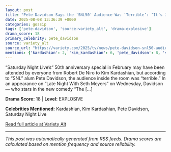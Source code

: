 ```yaml
---
layout: post
title: "Pete Davidson Says the ‘SNL50’ Audience Was ‘Terrible’: ‘It’s Just Famous People, and Famous People Only Like Themselves’"
date: 2025-08-08 13:36:39 +0000
categories: gossip
tags: ['pete-davidson', 'source-variety_alt', 'drama-explosive']
drama_score: 18
primary_celebrity: pete_davidson
source: variety_alt
source_url: "https://variety.com/2025/tv/news/pete-davidson-snl50-audience-terrible-just-famous-people-1236482372/"
mentions: {'kardashian': 2, 'kim_kardashian': 6, 'pete_davidson': 8, 'saturday_night_live': 2}
---
```


“Saturday Night Live’s” 50th anniversary special in February may have been attended by everyone from Robert De Niro to Kim Kardashian, but according to “SNL” alum Pete Davidson, the audience inside the room was “terrible.” In an appearance on “Late Night With Seth Meyers” on Wednesday, Davidson — who stars in the new comedy “The […]

**Drama Score:** 18 | **Level:** EXPLOSIVE

**Celebrities Mentioned:** Kardashian, Kim Kardashian, Pete Davidson, Saturday Night Live

[Read full article at Variety Alt](https://variety.com/2025/tv/news/pete-davidson-snl50-audience-terrible-just-famous-people-1236482372/)

---
*This post was automatically generated from RSS feeds. Drama scores are calculated based on mention frequency and source reliability.*
